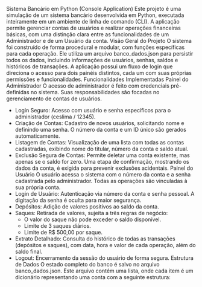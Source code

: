 Sistema Bancário em Python (Console Application)
Este projeto é uma simulação de um sistema bancário desenvolvida em Python, executada inteiramente em um ambiente de linha de comando (CLI). A aplicação permite gerenciar contas de usuários e realizar operações financeiras básicas, com uma distinção clara entre as funcionalidades de um Administrador e de um Usuário da conta.
Visão Geral do Projeto
O sistema foi construído de forma procedural e modular, com funções específicas para cada operação. Ele utiliza um arquivo banco_dados.json para persistir todos os dados, incluindo informações de usuários, senhas, saldos e históricos de transações. A aplicação possui um fluxo de login que direciona o acesso para dois painéis distintos, cada um com suas próprias permissões e funcionalidades.
Funcionalidades Implementadas
Painel do Administrador
O acesso de administrador é feito com credenciais pré-definidas no sistema. Suas responsabilidades são focadas no gerenciamento de contas de usuários.
 * Login Seguro: Acesso com usuário e senha específicos para o administrador (ceslima / 12345).
 * Criação de Contas: Cadastro de novos usuários, solicitando nome e definindo uma senha. O número da conta e um ID único são gerados automaticamente.
 * Listagem de Contas: Visualização de uma lista com todas as contas cadastradas, exibindo nome do titular, número da conta e saldo atual.
 * Exclusão Segura de Contas: Permite deletar uma conta existente, mas apenas se o saldo for zero. Uma etapa de confirmação, mostrando os dados da conta, é exigida para prevenir exclusões acidentais.
Painel do Usuário
O usuário acessa o sistema com o número da conta e a senha cadastrada pelo administrador. Todas as operações são vinculadas à sua própria conta.
 * Login de Usuário: Autenticação via número da conta e senha pessoal. A digitação da senha é oculta para maior segurança.
 * Depósitos: Adição de valores positivos ao saldo da conta.
 * Saques: Retirada de valores, sujeita a três regras de negócio:
   * O valor do saque não pode exceder o saldo disponível.
   * Limite de 3 saques diários.
   * Limite de R$ 500,00 por saque.
 * Extrato Detalhado: Consulta do histórico de todas as transações (depósitos e saques), com data, hora e valor de cada operação, além do saldo final.
 * Logout: Encerramento da sessão do usuário de forma segura.
Estrutura de Dados
O estado completo do banco é salvo no arquivo banco_dados.json. Este arquivo contém uma lista, onde cada item é um dicionário representando uma conta com a seguinte estrutura:
